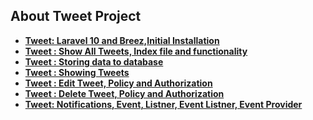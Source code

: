 


## About Tweet Project

- **[Tweet: Laravel 10 and Breez,Initial Installation ](https://github.com/RishikantSri/tweet/commit/a1eee05ec16bd4f3892fbeb2fe0c76a2be5658e5)**
- **[Tweet : Show All Tweets, Index file and functionality](https://github.com/RishikantSri/tweet/commit/a4a56845ab4b3e6e61bb43e54d3bd4a19921152d)**
- **[Tweet : Storing data to database](https://github.com/RishikantSri/tweet/commit/8b98e09bc9addc8ad7c1fcc4202e8900a6ab4681)**
- **[Tweet : Showing Tweets ](https://github.com/RishikantSri/tweet/commit/5a61cd576f4e1fd87f92ae93c542cb49add367e5)**
- **[Tweet : Edit Tweet, Policy and Authorization](https://github.com/RishikantSri/tweet/commit/90fe0665f43071f8cc38b3379e1ead5d807d8efc)**
- **[Tweet : Delete Tweet, Policy and Authorization](https://github.com/RishikantSri/tweet/commit/6949ba796a94e933b16773b09da18e00b860d188)**
- **[Tweet: Notifications, Event, Listner, Event Listner, Event Provider ](https://github.com/RishikantSri/tweet/commit/484d9bc72a2c0653bc9a02ea6fe3b09e18507c91)**

